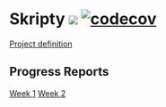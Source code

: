 # Skripty ![](https://github.com/bensku/skripty/workflows/Java%20CI/badge.svg) [![codecov](https://codecov.io/gh/bensku/skripty/branch/master/graph/badge.svg)](https://codecov.io/gh/bensku/skripty)
[Project definition](https://github.com/bensku/skripty/blob/master/docs/definition.md)

## Progress Reports
[Week 1](https://github.com/bensku/skripty/blob/master/docs/week-1.md)
[Week 2](https://github.com/bensku/skripty/blob/master/docs/week-2.md)